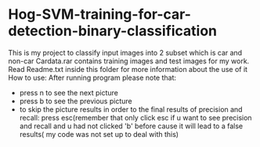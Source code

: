 # Hog-SVM-training-for-car-detection-binary-classification
This is my project to classify input images into 2 subset which is car and non-car
Cardata.rar contains training images and test images for my work. Read Readme.txt inside this folder for more information about the use of it
How to use: After running program please note that:
- press n to see the next picture
- press b to see the previous picture
- to skip the picture results in order to the final results of precision and recall: press esc(remember that only click esc if u want to see precision and recall and u had not clicked 'b' before cause it will lead to a false results( my code was not set up to deal with this)
